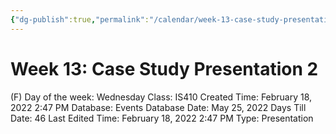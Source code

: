```yaml
---
{"dg-publish":true,"permalink":"/calendar/week-13-case-study-presentation-2/"}
---
```


# Week 13: Case Study Presentation 2

(F) Day of the week: Wednesday
Class: IS410
Created Time: February 18, 2022 2:47 PM
Database: Events Database
Date: May 25, 2022
Days Till Date: 46
Last Edited Time: February 18, 2022 2:47 PM
Type: Presentation